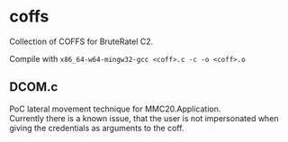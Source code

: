 # coffs
Collection of COFFS for BruteRatel C2.

Compile with `x86_64-w64-mingw32-gcc <coff>.c -c -o <coff>.o`

## DCOM.c
PoC lateral movement technique for MMC20.Application.<br>
Currently there is a known issue, that the user is not impersonated when giving the credentials as arguments to the coff.
